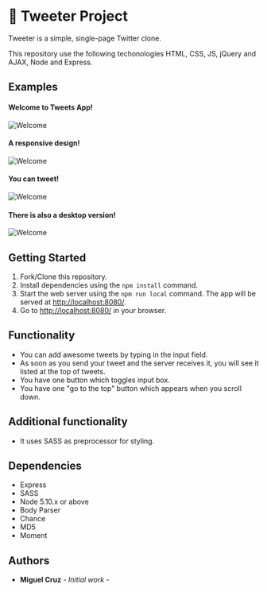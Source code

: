 # 🐧 Tweeter Project

Tweeter is a simple, single-page Twitter clone.

This repository use the following techonologies HTML, CSS, JS, jQuery and AJAX, Node and Express.

## Examples

#### Welcome to Tweets App!
![Welcome](https://raw.githubusercontent.com/jomicm/tweeter/master/docs/responsive-wel.png)

#### A responsive design!
![Welcome](https://raw.githubusercontent.com/jomicm/tweeter/master/docs/responsive.png)

#### You can tweet!
![Welcome](https://raw.githubusercontent.com/jomicm/tweeter/master/docs/tweets.png)

#### There is also a desktop version!
![Welcome](https://raw.githubusercontent.com/jomicm/tweeter/master/docs/desktop.png)

## Getting Started

1. Fork/Clone this repository.
2. Install dependencies using the `npm install` command.
3. Start the web server using the `npm run local` command. The app will be served at <http://localhost:8080/>.
4. Go to <http://localhost:8080/> in your browser.

## Functionality

- You can add awesome tweets by typing in the input field.
- As soon as you send your tweet and the server receives it, you will see it listed at the top of tweets.
- You have one button which toggles input box.
- You have one "go to the top" button which appears when you scroll down.

## Additional functionality

- It uses SASS as preprocessor for styling.

## Dependencies

- Express
- SASS
- Node 5.10.x or above
- Body Parser
- Chance
- MD5
- Moment

## Authors

* **Miguel Cruz** - *Initial work* -

